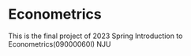 # Econometrics

This is the final project of 2023 Spring Introduction to Econometrics(09000060I) NJU
